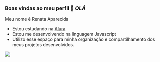 ### Boas vindas ao meu perfil 🌻 *OLÁ*

Meu nome é Renata Aparecida

- Estou estudando na [Alura](https://www.alura.com.br)
- Estou me desenvolvendo na linguagem Javascript
- Utilizo esse espaço para minha organização e compartilhamento dos meus projetos desenvolvidos.







![](https://media.tenor.com/3Vri745O0lIAAAAM/nero-black-clover.gif)
